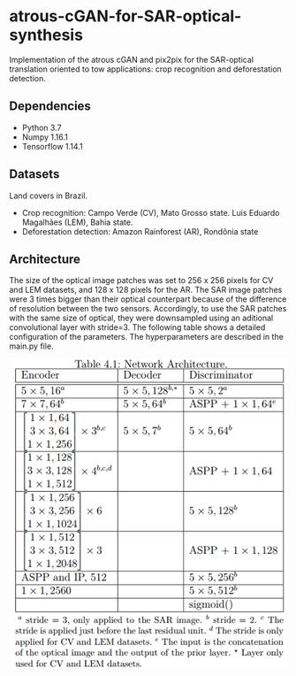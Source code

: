 

# atrous-cGAN-for-SAR-optical-synthesis

Implementation of the atrous cGAN and pix2pix for the SAR-optical translation oriented to tow applications: crop recognition and deforestation detection.

## Dependencies

- Python 3.7
- Numpy 1.16.1
- Tensorflow 1.14.1

## Datasets
Land covers in Brazil.
- Crop recognition:
                  Campo Verde (CV), Mato Grosso state. 
                  Luis Eduardo Magalhães (LEM), Bahia state.
- Deforestation detection:
                  Amazon Rainforest (AR), Rondônia state

## Architecture
The size of the optical image patches was set to 256 x 256 pixels for CV and LEM datasets, and 128 x 128 pixels for the AR. 
The SAR image patches were 3 times bigger than their optical counterpart because of the difference of resolution between the two sensors. Accordingly, to use the SAR patches with the same size of optical, they were downsampled using an aditional convolutional layer with stride=3. The following table shows a detailed configuration of the parameters. The hyperparameters are described in the main.py file.



![Architecture](https://github.com/jnoat92/atrous-cGAN-for-SAR-optical-synthesis/blob/master/Architecture.png)



